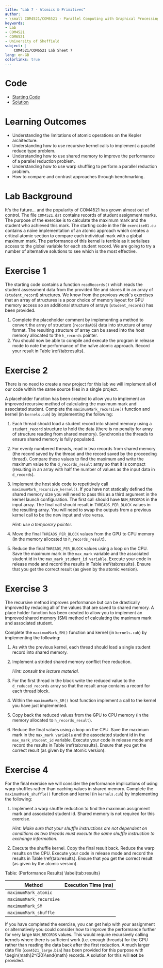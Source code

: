 ```yaml
---
title: "Lab 7 - Atomics & Primitives"
author:
- \small COM4521/COM6521 - Parallel Computing with Graphical Processing Units (GPUs)
keywords:
- Lab
- COM4521
- COM6521
- University of Sheffield
subject: |
    COM4521/COM6521 Lab Sheet 7
lang: en-GB
colorlinks: true
...
```


# Code

* [Starting Code](https://github.com/RSE-Sheffield/COMCUDA_labs/archive/Lab07_src.zip)
* [Solution](https://github.com/RSE-Sheffield/COMCUDA_labs/archive/Lab07_sln.zip)

# Learning Outcomes

*   Understanding the limitations of atomic operations on the Kepler architecture.
*   Understanding how to use recursive kernel calls to implement a parallel reduce type problem.
*   Understanding how to use shared memory to improve the performance of a parallel reduction problem.
*   Understanding how to use warp shuffling to perform a parallel reduction problem.
*   How to compare and contrast approaches through benchmarking.

# Lab Background

It's the future… and the popularity of COM4521 has grown almost out of control. The file `COM4521.dat` contains records of student assignment marks. The purpose of the exercise is to calculate the maximum mark and the student who achieved this mark. The starting code in the file `exercise01.cu` contains a naïve implementation of an atomic approach which creates a critical atomic section to compare each individual mark with a global maximum mark. The performance of this kernel is terrible as it serialises access to the global variable for each student record. We are going to try a number of alternative solutions to see which is the most effective.


# Exercise 1

The starting code contains a function `readRecords()` which reads the student assessment data from the provided file and stores it in an array of (`student_record`) structures. We know from the previous week's exercises that an array of structures is a poor choice of memory layout for GPU memory access so an additional structure of arrays (`student_records`) has been provided.

1.  Complete the placeholder comment by implementing a method to convert the array of structure (`recordsAOS`) data into structure of array format. The resulting structure of array can be saved into the host memory allocated to the `h_records` pointer.
2.  You should now be able to compile and execute the program in release mode to note the performance of the naïve atomic approach. Record your result in Table \ref{tab:results}.

# Exercise 2

There is no need to create a new project for this lab we will implement all of our code within the same source files in a single project.

A placeholder function has been created to allow you to implement an improved recursive method of calculating the maximum mark and associated student. Complete the `maximumMark_recursive()` function and kernel (in `kernels.cuh`) by implementing the following:

1.  Each thread should load a student record into shared memory using a `student_record` structure to hold the data (there is no penalty for array of structure reading from shared memory). Synchronise the threads to ensure shared memory is fully populated.
2.  For evenly numbered threads, read in two records from shared memory (the record saved by the thread and the record saved by the proceeding thread). Compare these values to find the maximum and write the maximum value to the `d_records_result` array so that it is compact (resulting in an array with half the number of values as the input data in `d_records`).
3.  Implement the host side code to repetitively call `maximumMark_recursive_kernel()`. If you have not statically defined the shared memory size you will need to pass this as a third argument in the kernel launch configuration. The first call should have `NUM_RECORDS` in the input array. The final call should result in `THREADS_PER_BLOCK` values in the resulting array. You will need to swap the outputs from a previous kernel call to be the new input and vice versa. 

    *Hint: use a temporary pointer.*
    
4.  Move the final `THREADS_PER_BLOCK` values from the GPU to CPU memory (in the memory allocated to `h_records_result`).
5.  Reduce the final `THREADS_PER_BLOCK` values using a loop on the CPU. Save the maximum mark in the `max_mark` variable and the associated student id in the `max_mark_student_id variable`. Execute your code in release mode and record the results in Table \ref{tab:results}. Ensure that you get the correct result (as given by the atomic version).

# Exercise 3

The recursive method improves performance but can be drastically improved by reducing all of the values that are saved to shared memory. A place holder function has been created to allow you to implement an improved shared memory (SM) method of calculating the maximum mark and associated student.

Complete the `maximumMark_SM()` function and kernel (in `kernels.cuh`) by implementing the following:

1.  As with the previous kernel, each thread should load a single student record into shared memory.
2.  Implement a strided shared memory conflict free reduction.

    *Hint: consult the lecture material.*
    
3.  For the first thread in the block write the reduced value to the `d_reduced_records` array so that the result array contains a record for each thread block.
4.  Within the `maximumMark_SM()` host function implement a call to the kernel you have just implemented. 
5.  Copy back the reduced values from the GPU to CPU memory (in the memory allocated to `h_records_result`).
6.  Reduce the final values using a loop on the CPU. Save the maximum mark in the `max_mark variable` and the associated student id in the `max_mark_student_id` variable. Execute your code in release mode and record the results in Table \ref{tab:results}. Ensure that you get the correct result (as given by the atomic version).

# Exercise 4

For the final exercise we will consider the performance implications of using warp shuffles rather than caching values in shared memory. Complete the `maximumMark_shuffle()` function and kernel (in `kernels.cuh`) by implementing the following:

1.  Implement a warp shuffle reduction to find the maximum assignment mark and associated student id. Shared memory is not required for this exercise. 

    *Hint: Make sure that your shuffle instructions are not dependent on conditions as two threads must execute the same shuffle instruction to exchange information.*
    
2.  Execute the shuffle kernel. Copy the final result back. Reduce the warp results on the CPU. Execute your code in release mode and record the results in Table \ref{tab:results}. Ensure that you get the correct result (as given by the atomic version).



Table: (Performance Results) \label{tab:results}

Method                 |Execution Time (ms)
-----------------------|-------------------
`maximumMark_atomic`   |
`maximumMark_recursive`|
`maximumMark_SM`       |
`maximumMark_shuffle`  |


If you have completed the exercise, you can get help with your assignment or alternatively you could consider how to improve the performance further for very large `NUM_RECORDS` values. This would require recursively calling kernels where there is sufficient work (i.e. enough threads) for the GPU rather than reading the data back after the first reduction. A much larger data file (`com4521_large.bin`) has been provided for this purpose with \begin{math}2^{20}\end{math} records. A solution for this will **not** be provided.
